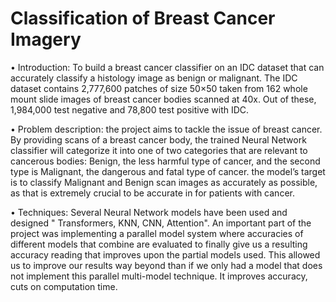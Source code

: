 # Classification of Breast Cancer Imagery
•	Introduction: 
		To build a breast cancer classifier on an IDC dataset that can accurately classify a histology image as benign or malignant. The IDC dataset contains 2,777,600 patches of size 50×50 taken from 162 whole mount slide images of breast cancer bodies scanned at 40x. Out of these, 1,984,000 test negative and 78,800 test positive with IDC.

•	Problem description: 
		the project aims to tackle the issue of breast cancer. By providing scans of a breast cancer body, the trained Neural Network classifier will categorize it into one of two categories that are relevant to cancerous bodies: Benign, the less harmful type of cancer, and the second type is Malignant, the dangerous and fatal type of cancer. the model’s target is to classify Malignant and Benign scan images as accurately as possible, as that is extremely crucial to be accurate in for patients with cancer.

•	Techniques: 
		Several Neural Network models have been used and designed " Transformers, KNN, CNN, Attention". An important part of the project was implementing a parallel model system where accuracies of different models that combine are evaluated to finally give us a resulting accuracy reading that improves upon the partial models used. This allowed us to improve our results way beyond than if we only had a model that does not implement this parallel multi-model technique. It improves accuracy, cuts on computation time. 


